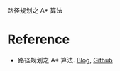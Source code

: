 路径规划之 A* 算法

# Reference
- 路径规划之 A* 算法. [Blog](https://paul.pub/a-star-algorithm/), [Github](https://github.com/paulQuei/a-star-algorithm)